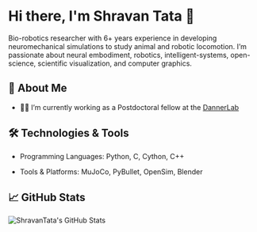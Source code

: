 # Hi there, I'm Shravan Tata 👋

Bio-robotics researcher with 6+ years experience in developing neuromechanical simulations to study animal and robotic locomotion. 
I’m passionate about neural embodiment, robotics, intelligent-systems, open-science, scientific visualization, and computer graphics.

## 🚀 About Me
- 👨‍💻 I’m currently working as a Postdoctoral fellow at the [DannerLab](https://github.com/dannerlab/)
<!--  - 🌱 I’m currently learning [New Technology/Skill]
- 👯 I’m looking to collaborate on [Open Source Project/Interesting Idea]
- 🤔 I’m looking for help with [Specific Issue/Project]
- 💬 Ask me about [Your Expertise/Topics of Interest]
- 📫 How to reach me: [Your Email/LinkedIn/Twitter]
- ⚡ Fun fact: [Something Interesting About You]
-->

## 🛠️ Technologies & Tools
- Programming Languages: Python, C, Cython, C++
<!-- - Frameworks & Libraries: [List of Frameworks/Libraries] -->
- Tools & Platforms: MuJoCo, PyBullet, OpenSim, Blender

## 📈 GitHub Stats
![ShravanTata's GitHub Stats](https://github-readme-stats.vercel.app/api?username=ShravanTata&show_icons=true&theme=radical)

<!--
## 🏆 GitHub Trophies
![GitHub Trophies](https://github-profile-trophy.vercel.app/?username=ShravanTata&theme=radical)

## 📊 Top Languages
![Top Languages](https://github-readme-stats.vercel.app/api/top-langs/?username=ShravanTata&layout=compact&theme=radical)


## 🔗 Connect with Me
- [LinkedIn](https://www.linkedin.com/in/yourprofile)
- [Twitter](https://twitter.com/yourprofile)
- [Personal Website/Blog](https://yourwebsite.com)
-->

<!--  ## 📝 Latest Blog Posts -->
<!-- BLOG-POST-LIST:START -->
<!-- BLOG-POST-LIST:END -->

<!--
**ShravanTata/ShravanTata** is a ✨ _special_ ✨ repository because its `README.md` (this file) appears on your GitHub profile.
-->
